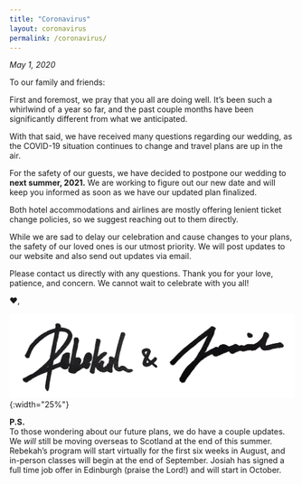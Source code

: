 ```yaml
---
title: "Coronavirus"
layout: coronavirus
permalink: /coronavirus/
---
```


*May 1, 2020*

To our family and friends:

First and foremost, we pray that you all are doing well. It’s been such a whirlwind of a year so far, and the past couple months have been significantly different from what we anticipated. 

With that said, we have received many questions regarding our wedding, as the COVID-19 situation continues to change and travel plans are up in the air.

For the safety of our guests, we have decided to postpone our wedding to **next summer, 2021.** We are working to figure out our new date and will keep you informed as soon as we have our updated plan finalized.

Both hotel accommodations and airlines are mostly offering lenient ticket change policies, so we suggest reaching out to them directly.

While we are sad to delay our celebration and cause changes to your plans, the safety of our loved ones is our utmost priority. We will post updates to our website and also send out updates via email. 

Please contact us directly with any questions. Thank you for your love, patience, and concern. We cannot wait to celebrate with you all!

❤️,

![Rebekah & Josiah](/assets/images/sig.png){:width="25%"}


**P.S.**  
To those wondering about our future plans, we do have a couple updates. We *will* still be moving overseas to Scotland at the end of this summer. Rebekah’s program will start virtually for the first six weeks in August, and in-person classes will begin at the end of September. Josiah has signed a full time job offer in Edinburgh (praise the Lord!) and will start in October. 
